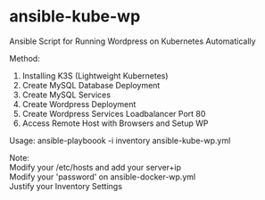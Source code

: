 # ansible-kube-wp
Ansible Script for Running Wordpress on Kubernetes Automatically

Method:

1. Installing K3S (Lightweight Kubernetes)
2. Create MySQL Database Deployment
3. Create MySQL Services
4. Create Wordpress Deployment
5. Create Wordpress Services Loadbalancer Port 80
6. Access Remote Host with Browsers and Setup WP

Usage:
ansible-playboook -i inventory ansible-kube-wp.yml

Note: <br />
Modify your /etc/hosts and add your server+ip <br />
Modify your 'password' on ansible-docker-wp.yml <br />
Justify your Inventory Settings <br />
